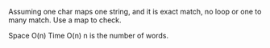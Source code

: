 
Assuming one char maps one string, and it is exact match, no loop or one to many match.   Use a map to check.      

Space O(n)  Time O(n)  n is the number of words.  